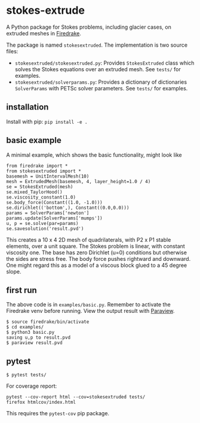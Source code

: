 # stokes-extrude

A Python package for Stokes problems, including glacier cases, on extruded meshes in [Firedrake](https://www.firedrakeproject.org/).

The package is named `stokesextruded`.  The implementation is two source files:

  * `stokesextruded/stokesextruded.py`: Provides `StokesExtruded` class which solves the Stokes equations over an extruded mesh.  See `tests/` for examples.
  * `stokesextruded/solverparams.py`: Provides a dictionary of dictionaries `SolverParams` with PETSc solver parameters.  See `tests/` for examples.

## installation

Install with pip: `pip install -e .`

## basic example

A minimal example, which shows the basic functionality, might look like

    from firedrake import *
    from stokesextruded import *
    basemesh = UnitIntervalMesh(10)
    mesh = ExtrudedMesh(basemesh, 4, layer_height=1.0 / 4)
    se = StokesExtruded(mesh)
    se.mixed_TaylorHood()
    se.viscosity_constant(1.0)
    se.body_force(Constant((1.0, -1.0)))
    se.dirichlet(('bottom',), Constant((0.0,0.0)))
    params = SolverParams['newton']
    params.update(SolverParams['mumps'])
    u, p = se.solve(par=params)
    se.savesolution('result.pvd')

This creates a 10 x 4 2D mesh of quadrilaterals, with P2 x P1 stable elements, over a unit square.  The Stokes problem is linear, with constant viscosity one.  The base has zero Dirichlet (u=0) conditions but otherwise the sides are stress free.  The body force pushes rightward and downward.  One might regard this as a model of a viscous block glued to a 45 degree slope.

## first run

The above code is in `examples/basic.py`.  Remember to activate the Firedrake venv before running.  View the output result with [Paraview](https://www.paraview.org/).

    $ source firedrake/bin/activate
    $ cd examples/
    $ python3 basic.py
    saving u,p to result.pvd
    $ paraview result.pvd

## pytest

    $ pytest tests/

For coverage report:

    pytest --cov-report html --cov=stokesextruded tests/
    firefox htmlcov/index.html

This requires the `pytest-cov` pip package.